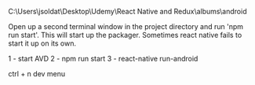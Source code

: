 C:\Users\jsoldat\Desktop\Udemy\React Native and Redux\albums\android

Open up a second terminal window in the project directory and run 'npm run start'.  This will start up the packager.  Sometimes react native fails to start it up on its own.

1 - start AVD
2 - npm run start
3 - react-native run-android


ctrl + n  dev menu